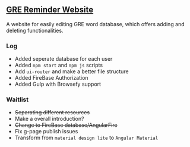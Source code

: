 ## [GRE Reminder Website](https://yodahuang.github.io/GRE-Reminder-Website/)

A website for easily editing GRE word database, which offers adding and deleting functionalities.

### Log

- Added seperate database for each user
- Added `npm start` and `npm js` scripts
- Add `ui-router` and make a better file structure
- Added FireBase Authorization
- Added Gulp with Browsefy support

### Waitlist

- ~~Separating different resources~~
- Make a overall introduction?
- ~~Change to FireBase database/AngularFire~~
- Fix g-page publish issues
- Transform from `material design lite` to `Angular Material`
